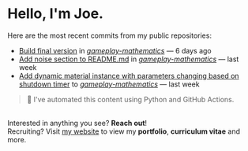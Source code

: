 # Hello, I'm Joe.
Here are the most recent commits from my public repositories:<br>
<!--activity_section_start-->
- [Build final version](https://github.com/joebinns/gameplay-mathematics/commit/bf2eea0d4d21816247e04e4d7f5ad24e02acda2a) in [*gameplay-mathematics*](https://github.com/joebinns/gameplay-mathematics) — 6 days ago
- [Add noise section to README.md](https://github.com/joebinns/gameplay-mathematics/commit/392b54a3cf9abd67c70a80bbd90b73e7e99642f2) in [*gameplay-mathematics*](https://github.com/joebinns/gameplay-mathematics) — last week
- [Add dynamic material instance with parameters changing based on shutdown timer](https://github.com/joebinns/gameplay-mathematics/commit/d826250a3d6a6c2c3040d0d0b18b5f26e5107fea) to [*gameplay-mathematics*](https://github.com/joebinns/gameplay-mathematics) — last week
<!--activity_section_end-->
> 🚀 I've automated this content using Python  and GitHub Actions.

<br>Interested in anything you see? **Reach out**!<br>
Recruiting? Visit [my website](https://joebinns.com/) to view my **portfolio**, **curriculum vitae** and more.
